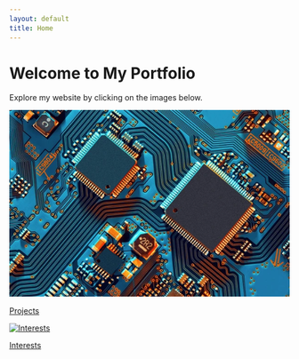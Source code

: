 ```yaml
---
layout: default
title: Home
---
```


# Welcome to My Portfolio

Explore my website by clicking on the images below.

<div class="links-row">
<a href="{{ site.baseurl }}/projects/">
    <img src="https://raw.githubusercontent.com/HumzaProfessional/MyPortfolio.github.io/main/Images/electronic.jpeg" alt="Projects" class="link-image">
    <p>Projects</p>
  </a>
  <a href="{{ site.baseurl }}/interests/">
    <img src="{{ site.baseurl }}/assets/images/interests.jpg" alt="Interests" class="link-image">
    <p>Interests</p>
  </a>
</div>
